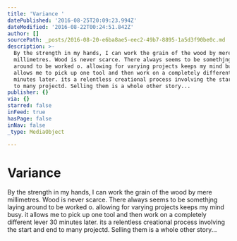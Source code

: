 ```yaml
---
title: 'Variance '
datePublished: '2016-08-25T20:09:23.994Z'
dateModified: '2016-08-22T00:24:51.842Z'
author: []
sourcePath: _posts/2016-08-20-e6ba8ae5-eec2-49b7-8895-1a5d3f90be0c.md
description: >-
  By the strength in my hands, I can work the grain of the wood by mere
  millimetres. Wood is never scarce. There always seems to be somethjng laying
  around to be worked o. allowing for varying projects keeps my mind busy. it
  allows me to pick up one tool and then work on a completely different lever 30
  minutes later. its a relentless creational process involving the start and end
  to many projectd. Selling them is a whole other story...
publisher: {}
via: {}
starred: false
inFeed: true
hasPage: false
inNav: false
_type: MediaObject

---
```

# Variance 

By the strength in my hands, I can work the grain of the wood by mere millimetres. Wood is never scarce. There always seems to be somethjng laying around to be worked o. allowing for varying projects keeps my mind busy. it allows me to pick up one tool and then work on a completely different lever 30 minutes later. its a relentless creational process involving the start and end to many projectd. Selling them is a whole other story...